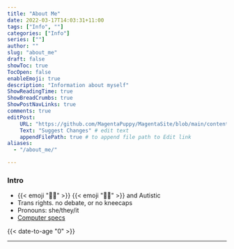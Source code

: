 ```yaml
---
title: "About Me"
date: 2022-03-17T14:03:31+11:00
tags: ["Info", ""]
categories: ["Info"]
series: [""]
author: ""
slug: "about_me"
draft: false
showToc: true
TocOpen: false
enableEmoji: true
description: "Information about myself"
ShowReadingTime: true
ShowBreadCrumbs: true
ShowPostNavLinks: true
comments: true
editPost:
    URL: "https://github.com/MagentaPuppy/MagentaSite/blob/main/content"
    Text: "Suggest Changes" # edit text
    appendFilePath: true # to append file path to Edit link
aliases:
  - "/about_me/"

---
```


### Intro

- {{< emoji ":transgender_flag:" >}} {{< emoji ":rainbow_flag:" >}} and Autistic
- Trans rights. no debate, or no kneecaps
- Pronouns: she/they/it
- [Computer specs](https://magentapuppy.me/specs) 

{{< date-to-age "0" >}}

---
